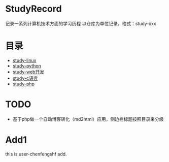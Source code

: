 # StudyRecord
记录一系列计算机技术方面的学习历程
以仓库为单位记录，格式：study-xxx
# 目录
- [study-linux](https://github.com/chenfengshf/study-linux)
- [study-python](https://github.com/chenfengshf/study-python)
- [study-web开发](https://github.com/chenfengshf/study-webdev)
- [study-c语言](https://github.com/chenfengshf/study-c)
- [study-php](https://github.com/chenfengshf/study-php)
# TODO
- 基于php做一个自动博客转化（md2html）应用，侧边栏标题按照目录来分级
# Add1
this is user-chenfengshf add.

